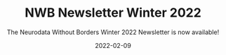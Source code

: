 ---
title: "NWB Newsletter Winter 2022"
weight: 2
date: "2022-02-09"
subtitle: "The Neurodata Without Borders Winter 2022 Newsletter is now available!"
image: "/images/newsletter_2022-02_banner.png"
ext_link: "https://mailchi.mp/99ffcb2f1539/nwb-newsletter-winter-2022"
tags: announcement, newsletter
---